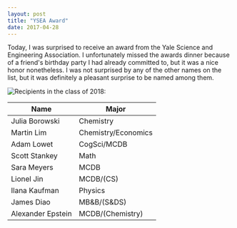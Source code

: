 ```yaml
---
layout: post
title: "YSEA Award"
date: 2017-04-28
---
```


Today, I was surprised to receive an award from the Yale Science and Engineering Association. I unfortunately missed the awards dinner because of a friend's birthday party I had already committed to, but it was a nice honor nonetheless. I was not surprised by any of the other names on the list, but it was definitely a pleasant surprise to be named among them. 

![Recipients in the class of 2018:](https://news.yale.edu/2017/05/03/deans-vanderlick-and-cooley-among-those-honored-ysea) 

| Name              | Major               |
|-------------------|---------------------|
| Julia Borowski    | Chemistry           |
| Martin Lim        | Chemistry/Economics |
| Adam Lowet        | CogSci/MCDB         |
| Scott Stankey     | Math                |
| Sara Meyers       | MCDB                |
| Lionel Jin        | MCDB/(CS)           |
| Ilana Kaufman     | Physics             |
| James Diao        | MB&B/(S&DS)         |
| Alexander Epstein | MCDB/(Chemistry)    |


